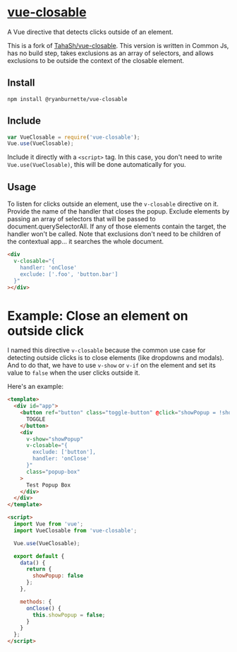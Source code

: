 # [vue-closable](https://github.com/ryanburnette/vue-closable)

A Vue directive that detects clicks outside of an element.

This is a fork of
[TahaSh/vue-closable](https://github.com/TahaSh/vue-closable). This version is
written in Common Js, has no build step, takes exclusions as an array of
selectors, and allows exclusions to be outside the context of the closable
element.

## Install

```
npm install @ryanburnette/vue-closable
```

## Include

```js
var VueClosable = require('vue-closable');
Vue.use(VueClosable);
```

Include it directly with a `<script>` tag. In this case, you don't need to write
`Vue.use(VueClosable)`, this will be done automatically for you.

## Usage

To listen for clicks outside an element, use the `v-closable` directive on it.
Provide the name of the handler that closes the popup. Exclude elements by
passing an array of selectors that will be passed to document.querySelectorAll.
If any of those elements contain the target, the handler won't be called. Note
that exclusions don't need to be children of the contextual app... it searches
the whole document.

```html
<div
  v-closable="{
    handler: 'onClose'
    exclude: ['.foo', 'button.bar']
  }"
></div>
```

# Example: Close an element on outside click

I named this directive `v-closable` because the common use case for detecting
outside clicks is to close elements (like dropdowns and modals). And to do that,
we have to use `v-show` or `v-if` on the element and set its value to `false`
when the user clicks outside it.

Here's an example:

```html
<template>
  <div id="app">
    <button ref="button" class="toggle-button" @click="showPopup = !showPopup">
      TOGGLE
    </button>
    <div
      v-show="showPopup"
      v-closable="{
        exclude: ['button'],
        handler: 'onClose'
      }"
      class="popup-box"
    >
      Test Popup Box
    </div>
  </div>
</template>

<script>
  import Vue from 'vue';
  import VueClosable from 'vue-closable';

  Vue.use(VueClosable);

  export default {
    data() {
      return {
        showPopup: false
      };
    },

    methods: {
      onClose() {
        this.showPopup = false;
      }
    }
  };
</script>
```
